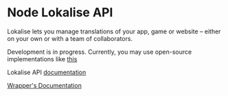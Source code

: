 # Node Lokalise API

Lokalise lets you manage translations of your app, game or website – either on your own or with a team of collaborators.

Development is in progress. Currently, you may use open-source implementations like [this](https://github.com/tormozz48/node-lokalise-api)

Lokalise API [documentation](https://lokalise.co/api2docs/curl/#resource-getting-started)

[Wrapper's Documentation](https://github.com/lokalise/node-lokalise-api/tree/master/docs/README.txt)


